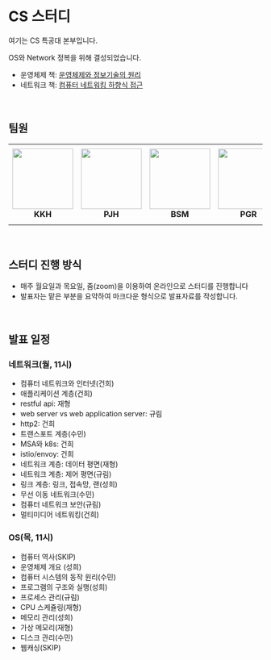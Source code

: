 # CS 스터디

여기는 CS 특공대 본부입니다.

OS와 Network 정복을 위해 결성되었습니다.

- 운영체제 책: [운영체제와 정보기술의 원리](http://www.yes24.com/Product/Goods/90124877)
- 네트워크 책: [컴퓨터 네트워킹 하향식 접근](http://www.yes24.com/Product/Goods/45543957?OzSrank=1)

<br />

## 팀원

<table>
    <tr height="160px">
        <td align="center" width="150px">
            <a href="https://github.com/KeonHee"><img height="120px" width="120px" src="https://avatars.githubusercontent.com/u/16450962?v=4"/></a>
            <br />
            <strong>KKH</strong>
        </td>
        <td align="center" width="150px">
            <a href="https://github.com/Jay-Ppark"><img height="120px" width="120px" src="https://avatars.githubusercontent.com/u/29303223?v=4"/></a>
            <br />
            <strong>PJH</strong>
        </td>
        <td align="center" width="150px">
            <a href="https://github.com/bsm8734"><img height="120px" width="120px" src="https://avatars.githubusercontent.com/u/35002768?s=460&v=4"/></a>
            <br />
            <strong>BSM</strong>
        </td>
        <td align="center" width="150px">
            <a href="https://github.com/gyurim"><img height="120px" width="120px" src="https://avatars.githubusercontent.com/u/31344894?v=4"/></a>
            <br />
            <strong>PGR</strong>
        </td>
        <td align="center" width="150px">
            <a href="https://github.com/ParkSungHee"><img height="120px" width="120px" src="https://avatars.githubusercontent.com/u/22094204?v=4"/></a>
            <br />
            <strong>PSH</strong>
        </td>
    </tr>
</table>

<br />

## 스터디 진행 방식

- 매주 월요일과 목요일, 줌(zoom)을 이용하여 온라인으로 스터디를 진행합니다
- 발표자는 맡은 부분을 요약하여 마크다운 형식으로 발표자료를 작성합니다.

<br />

## 발표 일정

### 네트워크(월, 11시)

- 컴퓨터 네트워크와 인터넷(건희)
- 애플리케이션 계층(건희)
- restful api: 재형
- web server vs web application server: 규림
- http2: 건희
- 트랜스포트 계층(수민)
- MSA와 k8s: 건희
- istio/envoy: 건희
- 네트워크 계층: 데이터 평면(재형)
- 네트워크 계층: 제어 평면(규림)
- 링크 계층: 링크, 접속망, 랜(성희)
- 무선 이동 네트워크(수민)
- 컴퓨터 네트워크 보안(규림)
- 멀티미디어 네트워킹(건희)

### OS(목, 11시)

- 컴퓨터 역사(SKIP)
- 운영체제 개요 (성희)
- 컴퓨터 시스템의 동작 원리(수민)
- 프로그램의 구조와 실행(성희)
- 프로세스 관리(규림)
- CPU 스케쥴링(재형)
- 메모리 관리(성희)
- 가상 메모리(재형)
- 디스크 관리(수민)
- 웹캐싱(SKIP)
